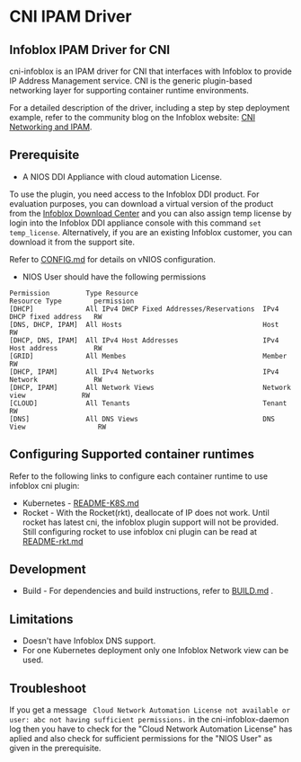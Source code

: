 CNI IPAM Driver
===============

Infoblox IPAM Driver for CNI
----------------------------

cni-infoblox is an IPAM driver for CNI that interfaces with Infoblox to provide IP Address Management
service. CNI is the generic plugin-based networking layer for supporting container runtime environments.

For a detailed description of the driver, including a step by step deployment example, refer to the community blog on the Infoblox website: [CNI Networking and IPAM](https://community.infoblox.com/t5/Community-Blog/CNI-Networking-and-IPAM/ba-p/7828).

Prerequisite
------------

* A NIOS DDI Appliance with cloud automation License.

To use the plugin, you need access to the Infoblox DDI product. For evaluation purposes, you can download a
virtual version of the product from the [Infoblox Download Center](https://www.infoblox.com/infoblox-download-center) and you can also assign temp license by login into the Infoblox DDI appliance console with this command ```set temp_license```.
Alternatively, if you are an existing Infoblox customer, you can download it from the support site.

Refer to [CONFIG.md](docs/CONFIG.md) for details on vNIOS configuration.

* NIOS User should have the following permissions

```
Permission         Type	Resource	                            Resource Type        permission
[DHCP]	           All IPv4 DHCP Fixed Addresses/Reservations  IPv4 DHCP fixed address   RW
[DNS, DHCP, IPAM]  All Hosts                                   Host                      RW
[DHCP, DNS, IPAM]  All IPv4 Host Addresses                     IPv4 Host address         RW
[GRID]	           All Membes                                  Member                    RW
[DHCP, IPAM]       All IPv4 Networks                           IPv4 Network              RW
[DHCP, IPAM]       All Network Views                           Network view              RW
[CLOUD]	           All Tenants                                 Tenant                    RW
[DNS]	           All DNS Views                               DNS View                  RW

```


Configuring Supported container runtimes
----------------------------------------

Refer to the following links to configure each container runtime to use infoblox cni plugin:

* Kubernetes - [README-K8S.md](docs/README-K8S.md)
* Rocket - With the Rocket(rkt), deallocate of IP does not work. Until rocket has latest cni, the infoblox plugin 
support will not be provided. Still configuring rocket to use infoblox cni plugin can be read at [README-rkt.md](docs/README-rkt.md)

Development
-----------

* Build - For dependencies and build instructions, refer to [BUILD.md](docs/BUILD.md) .

Limitations
-----------

* Doesn't have Infoblox DNS support.
* For one Kubernetes deployment only one Infoblox Network view can be used.

Troubleshoot
------------

If you get a message ``` Cloud Network Automation License not available or user: abc not having sufficient permissions.``` in the cni-infoblox-daemon log then you have to check for the 
"Cloud Network Automation License" has aplied and also check for sufficient permissions for the "NIOS User" as given in the prerequisite.
